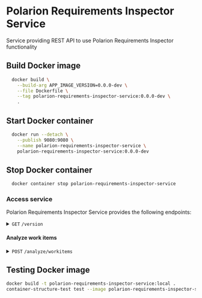 # Polarion Requirements Inspector Service
Service providing REST API to use Polarion Requirements Inspector functionality

## Build Docker image

```bash
  docker build \
    --build-arg APP_IMAGE_VERSION=0.0.0-dev \
    --file Dockerfile \
    --tag polarion-requirements-inspector-service:0.0.0-dev \
    .
```

## Start Docker container

```bash
  docker run --detach \
    --publish 9080:9080 \
    --name polarion-requirements-inspector-service \
    polarion-requirements-inspector-service:0.0.0-dev
```

## Stop Docker container

```bash
  docker container stop polarion-requirements-inspector-service
```

### Access service
Polarion Requirements Inspector Service provides the following endpoints:

<details>
  <summary>
    <code>GET</code> <code>/version</code>
  </summary>

##### Responses

> | HTTP code | Content-Type       | Response                                                                                                          |
> |-----------|--------------------|-------------------------------------------------------------------------------------------------------------------|
> | `200`     | `application/json` | `{"python":"3.12.3","polarion_requirements_inspector":"4.0.0","polarion_requirements_inspector_service":"2.0.1"}` |

##### Example cURL

> ```bash
>  curl -X GET -H "Content-Type: application/json" http://localhost:9081/version
> ```

</details>

#### Analyze work items

<details>
  <summary>
    <code>POST</code> <code>/analyze/workitems</code>
  </summary>

##### Body

> | Type     | Data type      | Description                                                          |
> |----------|----------------|----------------------------------------------------------------------|
> | Required | JSON string    | JSON encoding of type list[WorkItem]                                 |

##### Responses

> | HTTP code | Content-Type      | Response                                          |
> |-----------|-------------------|---------------------------------------------------|
> | `200`     | `application/json`| JSON file                                         |
> | `400`     | `plain/text`      | Bad Request: JSON Decode Error                    |
> | `413`     | `plain/text`      | Request Entity Too Large: JSON Body too large     |
> | `500`     | `plain/text`      | Internal Server Error: Unknown Error              |

##### Example cURL

> ```bash
>   curl -X POST \
>   -H "Content-Type: application/json" \
>   -H "Accept: application/json" \
>   --data '[{"title":"example","description":"example","language":"en"}]' \
>   http://localhost:9081/inspect/workitems
> ```
</details>

## Testing Docker image

```bash
docker build -t polarion-requirements-inspector-service:local .
container-structure-test test --image polarion-requirements-inspector-service:local --config .config/container-structure-test.yaml
```
